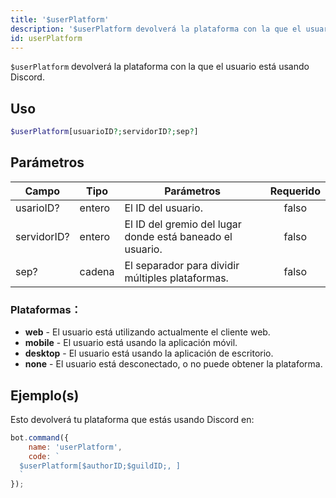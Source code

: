```yaml
---
title: '$userPlatform'
description: '$userPlatform devolverá la plataforma con la que el usuario está usando Discord.'
id: userPlatform
---
```


`$userPlatform` devolverá la plataforma con la que el usuario está usando Discord.

## Uso

```php
$userPlatform[usuarioID?;servidorID?;sep?]
```

## Parámetros

| Campo       | Tipo   | Parámetros                                                | Requerido |
| ----------- | ------ | --------------------------------------------------------- |:---------:|
| usarioID?   | entero | El ID del usuario.                                        |   falso   |
| servidorID? | entero | El ID del gremio del lugar donde está baneado el usuario. |   falso   |
| sep?        | cadena | El separador para dividir múltiples plataformas.          |   falso   |

### Plataformas：
- **web** - El usuario está utilizando actualmente el cliente web.
- **mobile** - El usuario está usando la aplicación móvil.
- **desktop** - El usuario está usando la aplicación de escritorio.
- **none** - El usuario está desconectado, o no puede obtener la plataforma.

## Ejemplo(s)

Esto devolverá tu plataforma que estás usando Discord en:

```javascript
bot.command({
    name: 'userPlatform',
    code: `
  $userPlatform[$authorID;$guildID;, ]
  `
});
```
